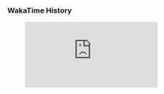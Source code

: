 ### WakaTime History
<!--START_SECTION:waka--><!--END_SECTION:waka-->
<figure><embed src="https://wakatime.com/share/@659af4a0-247b-4b6e-a0e7-0bd6af6f3ccc/4f536c01-cf8f-4f16-a9d1-ed035b625bd1.svg"></embed></figure>
